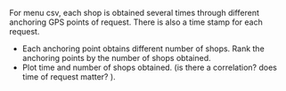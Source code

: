 
For menu csv, each shop is obtained several times through different anchoring GPS points of request. There is also a time stamp for each request.

  - Each anchoring point obtains different number of shops. Rank the anchoring points by the number of shops obtained.  
  - Plot time and number of shops obtained. (is there a correlation? does time of request matter? ).  